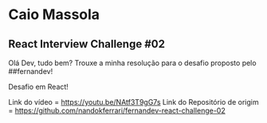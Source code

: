 # Caio Massola

## React Interview Challenge #02

Olá Dev, tudo bem? Trouxe a minha resolução para o desafio proposto pelo 
##fernandev!

Desafio em React!

Link do vídeo = https://youtu.be/NAtf3T9gG7s
Link do Repositório de origim = https://github.com/nandokferrari/fernandev-react-challenge-02
